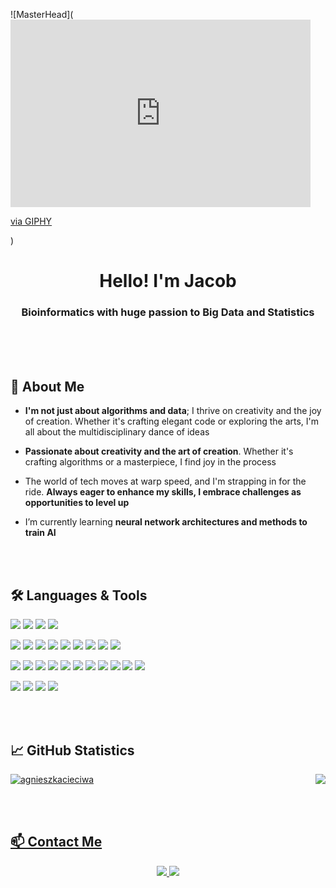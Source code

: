 ![MasterHead](<iframe src="https://giphy.com/embed/xWMPYx55WNhX136T0V" width="480" height="300" frameBorder="0" class="giphy-embed" allowFullScreen></iframe><p><a href="https://giphy.com/gifs/xWMPYx55WNhX136T0V">via GIPHY</a></p>)
<h1 align="center"> Hello! I'm Jacob </h1>
<h3 align="center"> Bioinformatics with huge passion to Big Data and Statistics</h3>

</br>
</br>
</br>


## 💬 About Me

- **I'm not just about algorithms and data**; I thrive on creativity and the joy of creation. Whether it's crafting elegant code or exploring the arts, I'm all about the multidisciplinary dance of ideas

- **Passionate about creativity and the art of creation**. Whether it's crafting algorithms or a masterpiece, I find joy in the process

- The world of tech moves at warp speed, and I'm strapping in for the ride. **Always eager to enhance my skills, I embrace challenges as opportunities to level up**

- I’m currently learning **neural network architectures and methods to train AI**

</br>
</br>

## 🛠️ Languages & Tools

![](https://img.shields.io/badge/Python-informational?style=flat&logo=python&logoColor=white&color=6f42c1)
![](https://img.shields.io/badge/R-informational?style=flat&logo=r&logoColor=white&color=6f42c1)
![](https://img.shields.io/badge/MySQL-informational?style=flat&logo=mysql&logoColor=white&color=6f42c1)
![](https://img.shields.io/badge/SQLite-informational?style=flat&logo=sqlite&logoColor=white&color=6f42c1)

![](https://img.shields.io/badge/Git-informational?style=flat&logo=git&logoColor=white&color=6f42c1)
![](https://img.shields.io/badge/GitHub-informational?style=flat&logo=github&logoColor=white&color=6f42c1)
![](https://img.shields.io/badge/Azure-informational?style=flat&logo=microsoft-azure&logoColor=white&color=6f42c1)
![](https://img.shields.io/badge/AWS-informational?style=flat&logo=amazon-aws&logoColor=white&color=6f42c1)
![](https://img.shields.io/badge/FastAPI-informational?style=flat&logo=fastapi&logoColor=white&color=6f42c1)
![](https://img.shields.io/badge/Jenkins-informational?style=flat&logo=jenkins&logoColor=white&color=6f42c1)
![](https://img.shields.io/badge/GitLab_CI-informational?style=flat&logo=gitlab&logoColor=white&color=6f42c1)
![](https://img.shields.io/badge/GNU_Bash-informational?style=flat&logo=gnu-bash&logoColor=white&color=6f42c1)
![](https://img.shields.io/badge/Docker-informational?style=flat&logo=docker&logoColor=white&color=6f42c1)

![](https://img.shields.io/badge/NumPy-informational?style=flat&logo=numpy&logoColor=white&color=6f42c1)
![](https://img.shields.io/badge/Pandas-informational?style=flat&logo=pandas&logoColor=white&color=6f42c1)
![](https://img.shields.io/badge/Matplotlib-informational?style=flat&logo=matplotlib&logoColor=white&color=6f42c1)
![](https://img.shields.io/badge/Seaborn-informational?style=flat&logo=seaborn&logoColor=white&color=6f42c1)
![](https://img.shields.io/badge/Scikit_Learn-informational?style=flat&logo=scikit-learn&logoColor=white&color=6f42c1)
![](https://img.shields.io/badge/TensorFlow-informational?style=flat&logo=tensorflow&logoColor=white&color=6f42c1)
![](https://img.shields.io/badge/PyTorch-informational?style=flat&logo=pytorch&logoColor=white&color=6f42c1)
![](https://img.shields.io/badge/Keras-informational?style=flat&logo=keras&logoColor=white&color=6f42c1)
![](https://img.shields.io/badge/Plotly-informational?style=flat&logo=plotly&logoColor=white&color=6f42c1)
![](https://img.shields.io/badge/Dask-informational?style=flat&logo=dask&logoColor=white&color=6f42c1)
![](https://img.shields.io/badge/Unitest-informational?style=flat&logo=dask&logoColor=white&color=6f42c1)

![](https://img.shields.io/badge/Jupyter-informational?style=flat&logo=jupyter&logoColor=white&color=6f42c1)
![](https://img.shields.io/badge/PyCharm-informational?style=flat&logo=pycharm&logoColor=white&color=6f42c1)
![](https://img.shields.io/badge/DataSpell-informational?style=flat&logo=dataspell&logoColor=white&color=6f42c1)
![](https://img.shields.io/badge/RStudio-informational?style=flat&logo=rstudio&logoColor=white&color=6f42c1)

</br>
</br>

## 📈 GitHub Statistics 

<a href="https://github.com/agnieszkacieciwa/agnieszkacieciwa">
  <img align="right" src="https://github-readme-stats.vercel.app/api/top-langs/?username=agnieszkacieciwa&hide=java,html,tex&title_color=ffffff&text_color=c9cacc&icon_color=2bbc8a&bg_color=1d1f21&langs_count=3" />

<p><img align="center" src="https://github-readme-streak-stats.herokuapp.com/?user=agnieszkacieciwa&theme=dark" alt="agnieszkacieciwa" /></p>

</br>
</br>

## 📫 Contact Me

<p align="center">
  <a href="mailto:agnieszka.cieciwa@gmail.com" target="_blank">
    <img src="https://img.shields.io/badge/Email%20-%231DA1F2.svg?&style=for-the-badge&logo=Gmail&logoColor=white"/>
   </a>
   </a> 
  <a href="https://www.linkedin.com/in/aga-ci%C4%99ciwa-2730401b7/" target="_blank">
    <img src="https://img.shields.io/badge/LinkedIn%20-%237289DA.svg?&style=for-the-badge&logo=LinkedIn&logoColor=white"/>
  </a>
</p>





